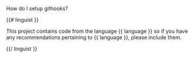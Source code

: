 How do I setup githooks?

{{# linguist }}

This project contains code from the language {{ language }} so if you have any 
recommendations pertaining to {{ language }}, please include them.

{{/ linguist }}


